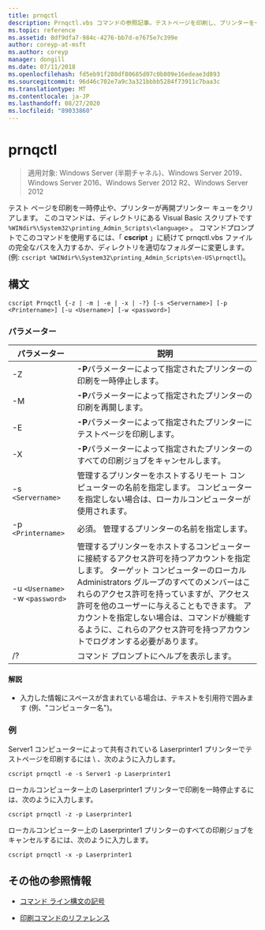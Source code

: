 ```yaml
---
title: prnqctl
description: Prnqctl.vbs コマンドの参照記事。テストページを印刷し、プリンターを一時停止または再開します。
ms.topic: reference
ms.assetid: 8df9dfa7-984c-4276-bb7d-e7675e7c399e
author: coreyp-at-msft
ms.author: coreyp
manager: dongill
ms.date: 07/11/2018
ms.openlocfilehash: fd5eb91f280df80685d07c0b809e16edeae3d893
ms.sourcegitcommit: 96d46c702e7a9c3a321bbbb5284f73911c7baa3c
ms.translationtype: MT
ms.contentlocale: ja-JP
ms.lasthandoff: 08/27/2020
ms.locfileid: "89033860"
---
```

# <a name="prnqctl"></a>prnqctl

> 適用対象: Windows Server (半期チャネル)、Windows Server 2019、Windows Server 2016、Windows Server 2012 R2、Windows Server 2012

テスト ページを印刷を一時停止や、プリンターが再開プリンター キューをクリアします。 このコマンドは、ディレクトリにある Visual Basic スクリプトです `%WINdir%\System32\printing_Admin_Scripts\<language>` 。 コマンドプロンプトでこのコマンドを使用するには、「 **cscript** 」に続けて prnqctl.vbs ファイルの完全なパスを入力するか、ディレクトリを適切なフォルダーに変更します。 (例: `cscript %WINdir%\System32\printing_Admin_Scripts\en-US\prnqctl`)。

## <a name="syntax"></a>構文

```
cscript Prnqctl {-z | -m | -e | -x | -?} [-s <Servername>] [-p <Printername>] [-u <Username>] [-w <password>]
```

### <a name="parameters"></a>パラメーター

| パラメーター | 説明 |
|--|--|
| -Z | **-P**パラメーターによって指定されたプリンターの印刷を一時停止します。 |
| -M | **-P**パラメーターによって指定されたプリンターの印刷を再開します。 |
| -E | **-P**パラメーターによって指定されたプリンターにテストページを印刷します。 |
| -X | **-P**パラメーターによって指定されたプリンターのすべての印刷ジョブをキャンセルします。 |
| -s `<Servername>` | 管理するプリンターをホストするリモート コンピューターの名前を指定します。 コンピューターを指定しない場合は、ローカルコンピューターが使用されます。 |
| -p `<Printername>` | 必須。 管理するプリンターの名前を指定します。 |
| -u `<Username>` -w `<password>` | 管理するプリンターをホストするコンピューターに接続するアクセス許可を持つアカウントを指定します。 ターゲット コンピューターのローカル Administrators グループのすべてのメンバーはこれらのアクセス許可を持っていますが、アクセス許可を他のユーザーに与えることもできます。 アカウントを指定しない場合は、コマンドが機能するように、これらのアクセス許可を持つアカウントでログオンする必要があります。 |
| /? | コマンド プロンプトにヘルプを表示します。 |

#### <a name="remarks"></a>解説

- 入力した情報にスペースが含まれている場合は、テキストを引用符で囲みます (例、"コンピューター名")。

### <a name="examples"></a>例

Server1 コンピューターによって共有されている Laserprinter1 プリンターでテストページを印刷するには \\ 、次のように入力します。

```
cscript prnqctl -e -s Server1 -p Laserprinter1
```

ローカルコンピューター上の Laserprinter1 プリンターで印刷を一時停止するには、次のように入力します。

```
cscript prnqctl -z -p Laserprinter1
```

ローカルコンピューター上の Laserprinter1 プリンターのすべての印刷ジョブをキャンセルするには、次のように入力します。

```
cscript prnqctl -x -p Laserprinter1
```

## <a name="additional-references"></a>その他の参照情報

- [コマンド ライン構文の記号](command-line-syntax-key.md)

- [印刷コマンドのリファレンス](print-command-reference.md)
